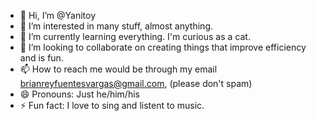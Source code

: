 - 👋 Hi, I’m @Yanitoy
- 👀 I’m interested in many stuff, almost anything.
- 🌱 I’m currently learning everything. I'm curious as a cat.
- 💞️ I’m looking to collaborate on creating things that improve efficiency and is fun.
- 📫 How to reach me would be through my email brianreyfuentesvargas@gmail.com, (please don't spam)
- 😄 Pronouns: Just he/him/his
- ⚡ Fun fact: I love to sing and listent to music.

<!---
Yanitoy/Yanitoy is a ✨ special ✨ repository because its `README.md` (this file) appears on your GitHub profile.
You can click the Preview link to take a look at your changes.
--->
